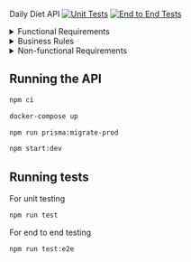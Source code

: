 Daily Diet API
[![Unit Tests](https://github.com/rogerpoliver/daily-diet-api/actions/workflows/run-unit-tests.yml/badge.svg)](https://github.com/rogerpoliver/daily-diet-api/actions/workflows/run-unit-tests.yml)
[![End to End Tests](https://github.com/rogerpoliver/daily-diet-api/actions/workflows/run-e2e-tests.yml/badge.svg)](https://github.com/rogerpoliver/daily-diet-api/actions/workflows/run-e2e-tests.yml)
<!-- Edit this -->
<!-- ![Unit Tests badge](https://github.com/rogerpoliver/repo-name/actions/workflows/unit-tests.yml/badge.svg) -->


<details>
  <summary>Functional Requirements</summary>

- Must be possible to register;
  - ✅ Service / In-Memory Repository;
  - ✅ Controller / Prisma Repository;
- Must be possible to authenticate;
  - ✅ Service / In-Memory Repository;
  - ✅ Controller / Prisma Repository;
- Must be possible to retrieve the profile of a logged-in user;
  - ✅ Service / In-Memory Repository;
  - ✅ Controller / Prisma Repository;
- Must be possible to create a user;
  - ✅ Service / In-Memory Repository;
  - ✅ Controller / Prisma Repository;
- Must be possible to register a meal with the following details:
  - ✅ Service / In-Memory Repository;
  - ✅ Controller / Prisma Repository;
    - Name
    - Description
    - Date and Time
    - Whether it is within the diet or not
    - *Meals must be related to a user.*
- Must be possible to edit a meal, allowing all details above to be changed;
  - ✅ Service / In-Memory Repository;
  - ✅ Controller / Prisma Repository;
- Must be possible to delete a meal;
  - ✅ Service / In-Memory Repository;
  - ✅ Controller / Prisma Repository;
- Must be possible to list all meals of a user;
  - ✅ Service / In-Memory Repository;
  - ✅ Controller / Prisma Repository;
- Must be possible to view a single meal;
  - ✅ Service / In-Memory Repository;
  - ✅ Controller / Prisma Repository;
- Must be possible to retrieve the user's metrics:
  - ✅ Service / In-Memory Repository;
  - ✍🏼 Controller / Prisma Repository;
    - Total number of meals registered;
    - Total number of meals within the diet;
    - Total number of meals outside the diet;
    - Best sequence of meals within the diet;

</details>

<details>
  <summary>Business Rules</summary>
  
- ✅ User must not be able to register with a duplicate email;
- ✅ The user can only view, edit, and delete the meals they created;

</details>

<details>
  <summary>Non-functional Requirements</summary>

- ✅ The user's password needs to be encrypted;
- ✅ Application data needs to be persisted in a PostgreSQL database;
- ✅ The user must be identified by a JWT (JSON Web Token);

</details>


## Running the API

```sh
npm ci
```

```sh
docker-compose up
```

```sh
npm run prisma:migrate-prod
```

```sh
npm start:dev
```

## Running tests
For unit testing
```sh
npm run test
```

For end to end testing
```sh
npm run test:e2e
```